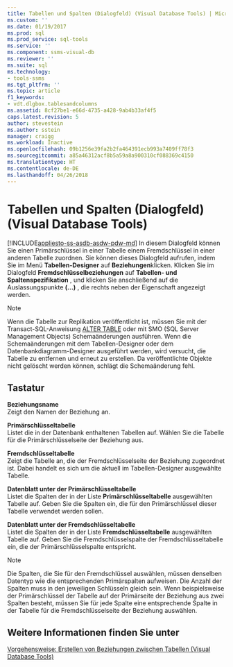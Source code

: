 ```yaml
---
title: Tabellen und Spalten (Dialogfeld) (Visual Database Tools) | Microsoft-Dokumentation
ms.custom: ''
ms.date: 01/19/2017
ms.prod: sql
ms.prod_service: sql-tools
ms.service: ''
ms.component: ssms-visual-db
ms.reviewer: ''
ms.suite: sql
ms.technology:
- tools-ssms
ms.tgt_pltfrm: ''
ms.topic: article
f1_keywords:
- vdt.dlgbox.tablesandcolumns
ms.assetid: 8cf27be1-e66d-4735-a428-9ab4b33af4f5
caps.latest.revision: 5
author: stevestein
ms.author: sstein
manager: craigg
ms.workload: Inactive
ms.openlocfilehash: 09b1256e39fa2b2fa464391ecb993a7409ff78f3
ms.sourcegitcommit: a85a46312acf8b5a59a8a900310cf088369c4150
ms.translationtype: HT
ms.contentlocale: de-DE
ms.lasthandoff: 04/26/2018
---
```

# <a name="tables-and-columns-dialog-box-visual-database-tools"></a>Tabellen und Spalten (Dialogfeld) (Visual Database Tools)
[!INCLUDE[appliesto-ss-asdb-asdw-pdw-md](../../includes/appliesto-ss-asdb-asdw-pdw-md.md)]
In diesem Dialogfeld können Sie einen Primärschlüssel in einer Tabelle einem Fremdschlüssel in einer anderen Tabelle zuordnen. Sie können dieses Dialogfeld aufrufen, indem Sie im Menü **Tabellen-Designer** auf **Beziehungen**klicken. Klicken Sie im Dialogfeld **Fremdschlüsselbeziehungen** auf **Tabellen- und Spaltenspezifikation** , und klicken Sie anschließend auf die Auslassungspunkte **(…)** , die rechts neben der Eigenschaft angezeigt werden.  
  
> [!NOTE]  
> Wenn die Tabelle zur Replikation veröffentlicht ist, müssen Sie mit der Transact-SQL-Anweisung [ALTER TABLE](http://msdn.microsoft.com/en-us/f1745145-182d-4301-a334-18f799d361d1) oder mit SMO (SQL Server Management Objects) Schemaänderungen ausführen. Wenn die Schemaänderungen mit dem Tabellen-Designer oder dem Datenbankdiagramm-Designer ausgeführt werden, wird versucht, die Tabelle zu entfernen und erneut zu erstellen. Da veröffentlichte Objekte nicht gelöscht werden können, schlägt die Schemaänderung fehl.  
  
## <a name="options"></a>Tastatur  
**Beziehungsname**  
Zeigt den Namen der Beziehung an.  
  
**Primärschlüsseltabelle**  
Listet die in der Datenbank enthaltenen Tabellen auf. Wählen Sie die Tabelle für die Primärschlüsselseite der Beziehung aus.  
  
**Fremdschlüsseltabelle**  
Zeigt die Tabelle an, die der Fremdschlüsselseite der Beziehung zugeordnet ist. Dabei handelt es sich um die aktuell im Tabellen-Designer ausgewählte Tabelle.  
  
**Datenblatt unter der Primärschlüsseltabelle**  
Listet die Spalten der in der Liste **Primärschlüsseltabelle** ausgewählten Tabelle auf. Geben Sie die Spalten ein, die für den Primärschlüssel dieser Tabelle verwendet werden sollen.  
  
**Datenblatt unter der Fremdschlüsseltabelle**  
Listet die Spalten der in der Liste **Fremdschlüsseltabelle** ausgewählten Tabelle auf. Geben Sie die Fremdschlüsselspalte der Fremdschlüsseltabelle ein, die der Primärschlüsselspalte entspricht.  
  
> [!NOTE]  
> Die Spalten, die Sie für den Fremdschlüssel auswählen, müssen denselben Datentyp wie die entsprechenden Primärspalten aufweisen. Die Anzahl der Spalten muss in den jeweiligen Schlüsseln gleich sein. Wenn beispielsweise der Primärschlüssel der Tabelle auf der Primärseite der Beziehung aus zwei Spalten besteht, müssen Sie für jede Spalte eine entsprechende Spalte in der Tabelle für die Fremdschlüsselseite der Beziehung auswählen.  
  
## <a name="see-also"></a>Weitere Informationen finden Sie unter  
[Vorgehensweise: Erstellen von Beziehungen zwischen Tabellen (Visual Database Tools)](http://msdn.microsoft.com/en-us/867a54b8-5be4-46e6-9702-49ae6dabf67c)  
  

